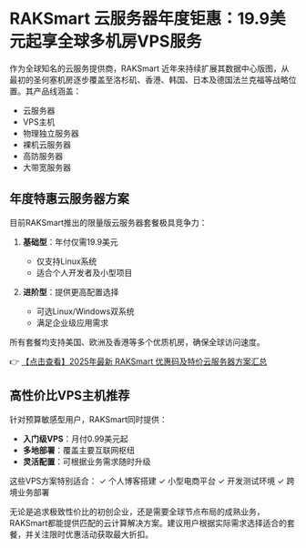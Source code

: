 # RAKSmart 云服务器年度钜惠：19.9美元起享全球多机房VPS服务

作为全球知名的云服务提供商，RAKSmart 近年来持续扩展其数据中心版图，从最初的圣何塞机房逐步覆盖至洛杉矶、香港、韩国、日本及德国法兰克福等战略位置。其产品线涵盖：

- 云服务器
- VPS主机
- 物理独立服务器
- 裸机云服务器
- 高防服务器
- 大带宽服务器

## 年度特惠云服务器方案

目前RAKSmart推出的限量版云服务器套餐极具竞争力：

1. **基础型**：年付仅需19.9美元
   - 仅支持Linux系统
   - 适合个人开发者及小型项目

2. **进阶型**：提供更高配置选择
   - 可选Linux/Windows双系统
   - 满足企业级应用需求

所有套餐均支持美国、欧洲及香港等多个优质机房，确保全球访问速度。

👉 [【点击查看】2025年最新 RAKSmart 优惠码及特价云服务器方案汇总](https://bit.ly/raksmart)

## 高性价比VPS主机推荐

针对预算敏感型用户，RAKSmart同时提供：

- **入门级VPS**：月付0.99美元起
- **多地部署**：覆盖主要互联网枢纽
- **灵活配置**：可根据业务需求随时升级

这些VPS方案特别适合：
✓ 个人博客搭建
✓ 小型电商平台
✓ 开发测试环境
✓ 跨境业务部署

无论是追求极致性价比的初创企业，还是需要全球节点布局的成熟业务，RAKSmart都能提供匹配的云计算解决方案。建议用户根据实际需求选择适合的套餐，并关注限时优惠活动获取最大折扣。